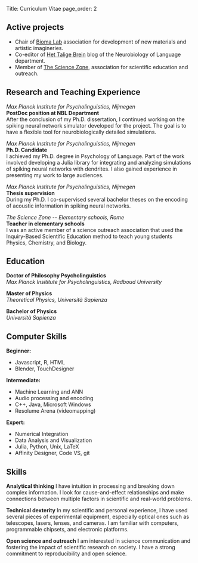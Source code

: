 Title: Curriculum Vitae
page_order: 2

## Active projects

- Chair of [Bioma Lab](https://www.biomalab.nl) association for development of new materials and artistic imagineries.
- Co-editor of [Het Talige Brein](https://www.hettaligebrein.nl) blog of the Neurobiology of Language department.
- Member of [The Science Zone](https://thesciencezoneblog.wordpress.com), association for scientific education and outreach.

## Research and Teaching Experience

_Max Planck Institute for Psycholinguistics, Nijmegen_<br>
__PostDoc position at NBL Department__ <br>
After the conclusion of my Ph.D. dissertation, I continued working on the spiking neural network
simulator developed for the project. The goal is to have a flexible tool
for neurobiologically detailed simulations.

_Max Planck Institute for Psycholinguistics, Nijmegen_<br>
__Ph.D. Candidate__<br>
 I achieved my Ph.D. degree in Psychology of Language. Part of the work involved developing a Julia library for integrating and analyzing simulations of spiking neural networks with dendrites. I also gained experience in presenting my work to large audiences.

_Max Planck Institute for Psycholinguistics, Nijmegen_ <br>
__Thesis supervision__ <br> 
During my Ph.D. I co-supervised several bachelor theses on the encoding of acoustic information in spiking neural networks.

_The Science Zone -- Elementary schools, Rome_ <br>
__Teacher in elementary schools__ <br>
 I was an active member of a science
outreach association that used the Inquiry-Based Scientific Education
method to teach young students Physics, Chemistry, and Biology.

## Education

__Doctor of Philosophy Psycholinguistics__ <br>
_Max Planck Insititute for Psycholinguistics, Radboud University_

__Master of Physics__ <br> _Theoretical Physics, Università Sapienza_

__Bachelor of Physics__ <br> _Università Sapienza_

## Computer Skills

__Beginner:__

- Javascript, R, HTML
- Blender, TouchDesigner

__Intermediate:__ 

- Machine Learning and ANN
- Audio processing and encoding
- C++, Java, Microsoft Windows
- Resolume Arena (videomapping)

__Expert:__

- Numerical Integration
- Data Analysis and Visualization
- Julia, Python, Unix, LaTeX
- Affinity Designer, Code VS, git


## Skills

__Analytical thinking__
I have intuition in processing and breaking down complex information. I look for cause-and-effect relationships and make connections between multiple factors in scientific and real-world problems. 

__Technical dexterity__
In my scientific and personal experience, I have used several pieces of experimental equipment, especially optical ones such as telescopes, lasers, lenses, and cameras. I am familiar with computers, programmable chipsets, and electronic platforms. 

__Open science and outreach__
I am interested in science communication and fostering the impact of scientific research on society. I have a strong commitment to reproducibility and open science.

